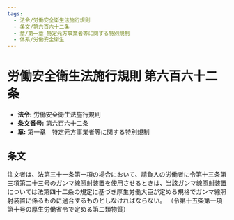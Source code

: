 ```yaml
---
tags:
  - 法令/労働安全衛生法施行規則
  - 条文/第六百六十二条
  - 章/第一章_特定元方事業者等に関する特別規制
  - 体系/労働安全衛生
---
```

# 労働安全衛生法施行規則 第六百六十二条

- **法令:** 労働安全衛生法施行規則
- **条文番号:** 第六百六十二条
- **章:** 第一章　特定元方事業者等に関する特別規制

## 条文
注文者は、法第三十一条第一項の場合において、請負人の労働者に令第十三条第三項第二十三号のガンマ線照射装置を使用させるときは、当該ガンマ線照射装置については法第四十二条の規定に基づき厚生労働大臣が定める規格でガンマ線照射装置に係るものに適合するものとしなければならない。
（令第十五条第一項第十号の厚生労働省令で定める第二類物質）

